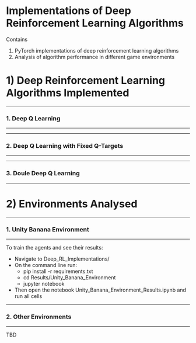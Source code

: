 # Implementations of Deep Reinforcement Learning Algorithms

Contains

1. PyTorch implementations of deep reinforcement learning algorithms
1. Analysis of algorithm performance in different game environments




# 1) Deep Reinforcement Learning Algorithms Implemented

--------------------------------------------------
### 1. Deep Q Learning
--------------------------------------------------


--------------------------------------------------
### 2. Deep Q Learning with Fixed Q-Targets
--------------------------------------------------



--------------------------------------------------
### 3. Doule Deep Q Learning
--------------------------------------------------



# 2) Environments Analysed

--------------------------------------------------
### 1. Unity Banana Environment
--------------------------------------------------

To train the agents and see their results:

- Navigate to Deep_RL_Implementations/
- On the command line run: 
  - pip install -r requirements.txt
  - cd Results/Unity_Banana_Environment
  - jupyter notebook
- Then open the notebook Unity_Banana_Environment_Results.ipynb and run all cells  


--------------------------------------------------
### 2. Other Environments
--------------------------------------------------

TBD
